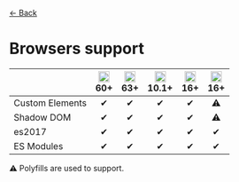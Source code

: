 [← Back](../README.md)

# Browsers support

|                 | <img width="20px" src="https://raw.githubusercontent.com/alrra/browser-logos/master/src/chrome/chrome_32x32.png" title="Chrome" /><br/>60+ | <img width="20px" src="https://raw.githubusercontent.com/alrra/browser-logos/master/src/firefox/firefox_32x32.png" title="Firefox" /><br/>63+ | <img width="20px" src="https://raw.githubusercontent.com/alrra/browser-logos/master/src/safari/safari_32x32.png" title="Safari" /><br/>10.1+ | <img width="20px" src="https://raw.githubusercontent.com/alrra/browser-logos/master/src/edge/edge_32x32.png" title="Edge" /><br/>16+ | <img width="20px" src="https://raw.githubusercontent.com/alrra/browser-logos/master/src/archive/edge_12-18/edge_12-18_32x32.png" title="Edge" /><br/>16+ |
| --------------- | :----------------------------------------------------------------------------------------------------------------------------------------: | :-------------------------------------------------------------------------------------------------------------------------------------------: | :------------------------------------------------------------------------------------------------------------------------------------------: | :----------------------------------------------------------------------------------------------------------------------------------: | :------------------------------------------------------------------------------------------------------------------------------------------------------: |
| Custom Elements |                                                                     ✔                                                                      |                                                                       ✔                                                                       |                                                                      ✔                                                                       |                                                                  ✔                                                                   |                                                                            ⚠                                                                             |
| Shadow DOM      |                                                                     ✔                                                                      |                                                                       ✔                                                                       |                                                                      ✔                                                                       |                                                                  ✔                                                                   |                                                                            ⚠                                                                             |
| es2017          |                                                                     ✔                                                                      |                                                                       ✔                                                                       |                                                                      ✔                                                                       |                                                                  ✔                                                                   |                                                                            ✔                                                                             |
| ES Modules      |                                                                     ✔                                                                      |                                                                       ✔                                                                       |                                                                      ✔                                                                       |                                                                  ✔                                                                   |                                                                            ✔                                                                             |

⚠ Polyfills are used to support.
